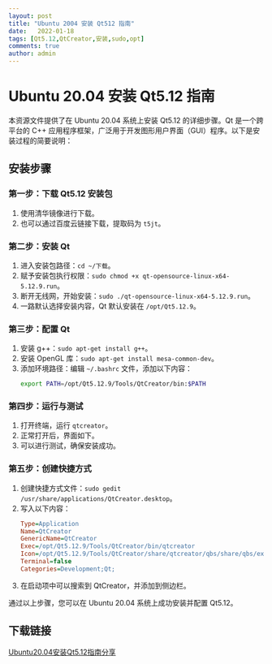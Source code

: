 ```yaml
---
layout: post
title: "Ubuntu 2004 安装 Qt512 指南"
date:   2022-01-18
tags: [Qt5.12,QtCreator,安装,sudo,opt]
comments: true
author: admin
---
```

# Ubuntu 20.04 安装 Qt5.12 指南

本资源文件提供了在 Ubuntu 20.04 系统上安装 Qt5.12 的详细步骤。Qt 是一个跨平台的 C++ 应用程序框架，广泛用于开发图形用户界面（GUI）程序。以下是安装过程的简要说明：

## 安装步骤

### 第一步：下载 Qt5.12 安装包
1. 使用清华镜像进行下载。
2. 也可以通过百度云链接下载，提取码为 `t5jt`。

### 第二步：安装 Qt
1. 进入安装包路径：`cd ~/下载`。
2. 赋予安装包执行权限：`sudo chmod +x qt-opensource-linux-x64-5.12.9.run`。
3. 断开无线网，开始安装：`sudo ./qt-opensource-linux-x64-5.12.9.run`。
4. 一路默认选择安装内容，Qt 默认安装在 `/opt/Qt5.12.9`。

### 第三步：配置 Qt
1. 安装 g++：`sudo apt-get install g++`。
2. 安装 OpenGL 库：`sudo apt-get install mesa-common-dev`。
3. 添加环境路径：编辑 `~/.bashrc` 文件，添加以下内容：
   ```bash
   export PATH=/opt/Qt5.12.9/Tools/QtCreator/bin:$PATH
   ```

### 第四步：运行与测试
1. 打开终端，运行 `qtcreator`。
2. 正常打开后，界面如下。
3. 可以进行测试，确保安装成功。

### 第五步：创建快捷方式
1. 创建快捷方式文件：`sudo gedit /usr/share/applications/QtCreator.desktop`。
2. 写入以下内容：
   ```ini
   Type=Application
   Name=QtCreator
   GenericName=QtCreator
   Exec=/opt/Qt5.12.9/Tools/QtCreator/bin/qtcreator
   Icon=/opt/Qt5.12.9/Tools/QtCreator/share/qtcreator/qbs/share/qbs/examples/cocoa-application/CocoaApplication/CocoaApplication.xcassets/AppIcon.appiconset/icon_512x512.png
   Terminal=false
   Categories=Development;Qt;
   ```
3. 在启动项中可以搜索到 QtCreator，并添加到侧边栏。

通过以上步骤，您可以在 Ubuntu 20.04 系统上成功安装并配置 Qt5.12。

## 下载链接

[Ubuntu20.04安装Qt5.12指南分享](https://pan.quark.cn/s/368eb4dc98f7)